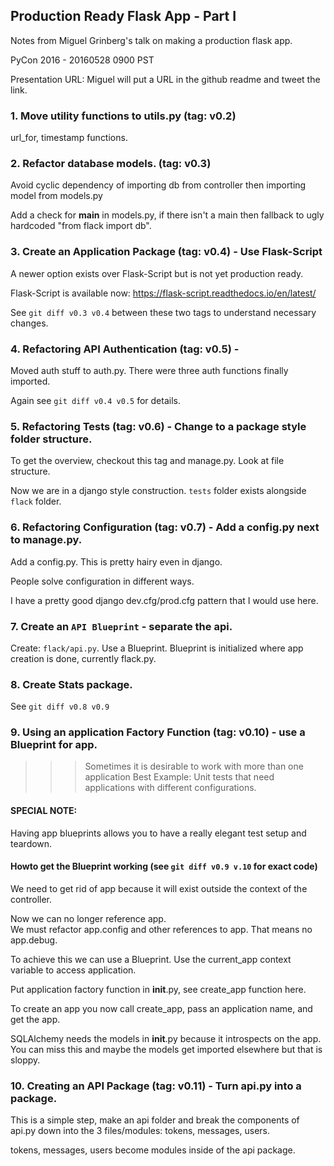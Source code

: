 
## Production Ready Flask App - Part I

Notes from Miguel Grinberg's talk on making a production flask app.

PyCon 2016 - 20160528 0900 PST

Presentation URL: Miguel will put a URL in the github readme and tweet the link.


### 1. Move utility functions to utils.py (tag: v0.2)

url_for, timestamp functions.


### 2. Refactor database models. (tag: v0.3)

Avoid cyclic dependency of importing db from controller then importing model from models.py

Add a check for __main__ in models.py, if there isn't a main then fallback to ugly hardcoded "from flack import db".


### 3. Create an Application Package (tag: v0.4) - Use Flask-Script

A newer option exists over Flask-Script but is not yet production ready.

Flask-Script is available now: 
https://flask-script.readthedocs.io/en/latest/

See `git diff v0.3 v0.4` between these two tags to understand necessary changes.


### 4. Refactoring API Authentication (tag: v0.5) - 

Moved auth stuff to auth.py.  There were three auth functions finally imported.

Again see `git diff v0.4 v0.5` for details.


### 5. Refactoring Tests (tag: v0.6) - Change to a package style folder structure.

To get the overview, checkout this tag and manage.py. Look at file structure.

Now we are in a django style construction. `tests` folder exists alongside `flack` folder.


### 6. Refactoring Configuration (tag: v0.7) - Add a config.py next to manage.py.

Add a config.py. This is pretty hairy even in django.

People solve configuration in different ways. 

I have a pretty good django dev.cfg/prod.cfg pattern that I would use here.


### 7. Create an `API Blueprint` - separate the api.

Create: `flack/api.py`.  Use a Blueprint.  Blueprint is initialized where app creation is done, currently flack.py.


### 8. Create Stats package.

See `git diff v0.8 v0.9`


### 9. Using an application Factory Function (tag: v0.10) - use a Blueprint for app.

>>> Sometimes it is desirable to work with more than one application
>>> Best Example: Unit tests that need applications with different configurations.

#### SPECIAL NOTE:

Having app blueprints allows you to have a really elegant test setup and teardown.

#### Howto get the Blueprint working (see `git diff v0.9 v.10` for exact code)

We need to get rid of app because it will exist outside the context of the controller.

Now we can no longer reference app.  
We must refactor app.config and other references to app.
That means no app.debug.

To achieve this we can use a Blueprint.
Use the current_app context variable to access application.

Put application factory function in __init__.py, see create_app function here.

To create an app you now call create_app, pass an application name, and get the app.

SQLAlchemy needs the models in __init__.py because it introspects on the app.
You can miss this and maybe the models get imported elsewhere but that is sloppy.


### 10. Creating an API Package (tag: v0.11) - Turn api.py into a package.

This is a simple step, make an api folder and break the components of api.py down into the 3 files/modules: tokens, messages, users.

tokens, messages, users become modules inside of the api package.


